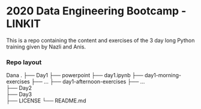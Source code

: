 # 2020 Data Engineering Bootcamp - LINKIT
This is a repo containing the content and exercises of the 3 day long Python training given by Nazli and Anis.

### Repo layout
Dana
    .
    ├── Day1
        ├── powerpoint
        ├── day1.ipynb
        ├── day1-morning-exercises
            ├── ...
        ├── day1-afternoon-exercises
            ├── ...    
    ├── Day2                    
    ├── Day3                     
    ├── LICENSE
    └── README.md
